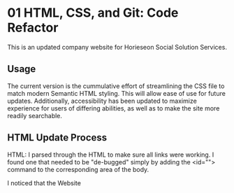# 01 HTML, CSS, and Git: Code Refactor
This is an updated company website for Horieseon Social Solution Services. 

## Usage
The current version is the cummulative effort of streamlining the CSS file to match modern Semantic HTML styling. This will allow ease of use for future updates. 
Additionally, accessibility has been updated to maximize experience for users of differing abilities, as well as to make the site more readily searchable. 

## HTML Update Process
HTML: I parsed through the HTML to make sure all links were working. I found one that needed to be "de-bugged" simply by adding the <id=""> command to the corresponding area of the body. 

I noticed that the Website <title> in the <head> was irrelant to the site and needed a site specific update. 

<Alt=""> text was missing from the website, and so I added detailed description to make sure a user with a reading machine got the best description of the imagery. 

## CSS Update Process
The CSS file was in random order, and did not match the order of the HTML. I re-ordered it so that it matched the flow of the HTML file making future updates more user-friendly. 

There were many redundant classes that I successfully combined for styling within a single element. 


## Visuals and Weblink 

Link to updated site: (https://d-dursty.github.io/code-refactor/)

Screenshot of final site: (https://github.com/D-Dursty/code-refactor/issues/2)

## License
N/A

Updates made by Devon Durst 09/2022